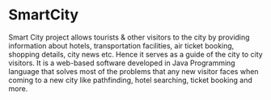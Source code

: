 # SmartCity
Smart City project allows tourists &amp; other visitors to the city by providing information about hotels, transportation facilities, air ticket booking, shopping details, city news etc. Hence it serves as a guide of the city to city visitors. It is a web-based software developed in Java Programming language that solves most of the problems that any new visitor faces when coming to a new city like pathfinding, hotel searching, ticket booking and more.
